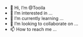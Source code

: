 - 👋 Hi, I’m @Tooila
- 👀 I’m interested in ...
- 🌱 I’m currently learning ...
- 💞️ I’m looking to collaborate on ...
- 📫 How to reach me ...

<!---
Tooila/Tooila is a ✨ special ✨ repository because its `README.md` (this file) appears on your GitHub profile.
You can click the Preview link to take a look at your changes.
--->
